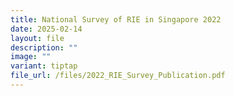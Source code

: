 ```yaml
---
title: National Survey of RIE in Singapore 2022
date: 2025-02-14
layout: file
description: ""
image: ""
variant: tiptap
file_url: /files/2022_RIE_Survey_Publication.pdf
---
```

